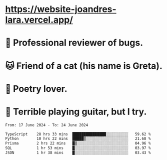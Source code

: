 # https://website-joandres-lara.vercel.app/
# 🐛 Professional reviewer of bugs.
# 🐱 Friend of a cat (his name is Greta).
# 📜 Poetry lover.
# 🎸 Terrible playing guitar, but I try.

<!--START_SECTION:waka-->

```txt
From: 17 June 2024 - To: 24 June 2024

TypeScript    28 hrs 33 mins  ███████████████░░░░░░░░░░   59.62 %
Python        10 hrs 22 mins  █████▒░░░░░░░░░░░░░░░░░░░   21.68 %
Prisma        2 hrs 22 mins   █▒░░░░░░░░░░░░░░░░░░░░░░░   04.96 %
SQL           1 hr 53 mins    █░░░░░░░░░░░░░░░░░░░░░░░░   03.97 %
JSON          1 hr 38 mins    █░░░░░░░░░░░░░░░░░░░░░░░░   03.43 %
```

<!--END_SECTION:waka-->
